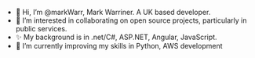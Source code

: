 - 👋 Hi, I’m @markWarr, Mark Warriner. A UK based developer.
- 👀 I’m interested in collaborating on open source projects, particularly in public services.
- ✨ My background is in .net/C#, ASP.NET, Angular, JavaScript.
- 🌱 I’m currently improving my skills in Python, AWS development


<!---
markWarr/markWarr is a ✨ special ✨ repository because its `README.md` (this file) appears on your GitHub profile.
You can click the Preview link to take a look at your changes.
--->
